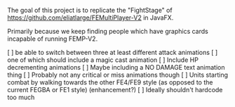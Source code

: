 

The goal of this project is to replicate the "FightStage" of
https://github.com/eliatlarge/FEMultiPlayer-V2 in JavaFX.

Primarily because we keep finding people which have graphics cards incapable of running FEMP-V2.

[ ] be able to switch between three at least different attack animations
  [ ] one of which should include a magic cast animation
[ ] Include HP decrementing animations
  [ ] Maybe including a NO DAMAGE text animation thing 
  [ ] Probably not any critical or miss animations though
[ ] Units starting combat by walking towards the other FE4/FE9 style (as opposed to the current FEGBA or FE1 style) (enhancement?)
[ ] Ideally shouldn't hardcode too much

